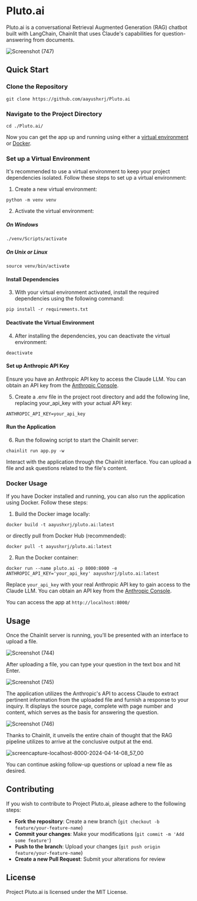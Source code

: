 # Pluto.ai

Pluto.ai is a conversational Retrieval Augmented Generation (RAG) chatbot built with LangChain, Chainlit that uses Claude's capabilities for question-answering from documents.

![Screenshot (747)](https://github.com/aayushxrj/Pluto.ai/assets/111623667/2cec03e1-1016-440f-875b-1901b34f166c)

## Quick Start

### Clone the Repository

```
git clone https://github.com/aayushxrj/Pluto.ai
```

### Navigate to the Project Directory

```
cd ./Pluto.ai/
```

Now you can get the app up and running using either a [virtual environment](https://docs.python.org/3/library/venv.html) or [Docker](https://www.docker.com/).

### Set up a Virtual Environment

It's recommended to use a virtual environment to keep your project dependencies isolated. Follow these steps to set up a virtual environment:

1. Create a new virtual environment:

```
python -m venv venv
```

2. Activate the virtual environment:

##### On Windows
```
./venv/Scripts/activate
```
##### On Unix or Linux
```
source venv/bin/activate
```

#### Install Dependencies
3. With your virtual environment activated, install the required dependencies using the following command:

```
pip install -r requirements.txt
```

#### Deactivate the Virtual Environment
4. After installing the dependencies, you can deactivate the virtual environment:

```
deactivate
```

#### Set up Anthropic API Key
Ensure you have an Anthropic API key to access the Claude LLM. You can obtain an API key from the [Anthropic Console](https://console.anthropic.com/dashboard).

5. Create a .env file in the project root directory and add the following line, replacing your_api_key with your actual API key:

```
ANTHROPIC_API_KEY=your_api_key
```

#### Run the Application
6. Run the following script to start the Chainlit server:
```
chainlit run app.py -w
```

Interact with the application through the Chainlit interface. You can upload a file and ask questions related to the file's content.

### Docker Usage

If you have Docker installed and running, you can also run the application using Docker. Follow these steps:

1. Build the Docker image locally:

```
docker build -t aayushxrj/pluto.ai:latest
```
or directly pull from Docker Hub (recommended):

```
docker pull -t aayushxrj/pluto.ai:latest
```

2. Run the Docker container:

```
docker run --name pluto.ai -p 8000:8000 -e ANTHROPIC_API_KEY='your_api_key' aayushxrj/pluto.ai:latest
```

Replace `your_api_key` with your real Anthropic API key to gain access to the Claude LLM. You can obtain an API key from the [Anthropic Console](https://console.anthropic.com/dashboard).

You can access the app at `http://localhost:8000/`

## Usage

Once the Chainlit server is running, you'll be presented with an interface to upload a file.

![Screenshot (744)](https://github.com/aayushxrj/Pluto.ai/assets/111623667/b5ca305a-de88-475b-9db8-02119db42439)

After uploading a file, you can type your question in the text box and hit Enter.

![Screenshot (745)](https://github.com/aayushxrj/Pluto.ai/assets/111623667/0494108b-d8d3-4f4f-a779-48bad4b75dfd)


The application utilizes the Anthropic's API to access Claude to extract pertinent information from the uploaded file and furnish a response to your inquiry. It displays the source page, complete with page number and content, which serves as the basis for answering the question.

![Screenshot (746)](https://github.com/aayushxrj/Pluto.ai/assets/111623667/f3e8c33d-1a9b-4d14-988c-02700e51d466)

Thanks to Chainlit, it unveils the entire chain of thought that the RAG pipeline utilizes to arrive at the conclusive output at the end.

![screencapture-localhost-8000-2024-04-14-08_57_00](https://github.com/aayushxrj/Pluto.ai/assets/111623667/f13ad146-0222-4d74-a5ec-004cb8ee9ad7)

You can continue asking follow-up questions or upload a new file as desired.

## Contributing

If you wish to contribute to Project Pluto.ai, please adhere to the following steps:

- **Fork the repository**: Create a new branch (`git checkout -b feature/your-feature-name`)
- **Commit your changes**: Make your modifications (`git commit -m 'Add some feature'`)
- **Push to the branch**: Upload your changes (`git push origin feature/your-feature-name`)
- **Create a new Pull Request**: Submit your alterations for review

## License

Project Pluto.ai is licensed under the MIT License.

